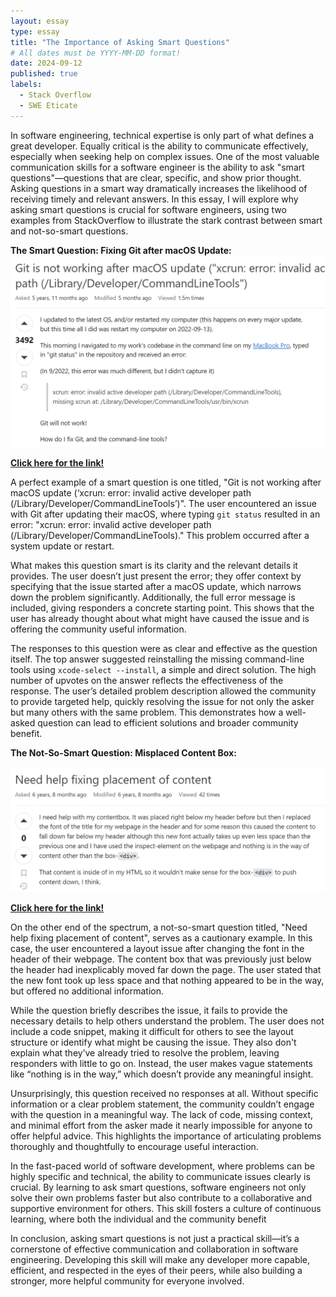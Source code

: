 ```yaml
---
layout: essay
type: essay
title: "The Importance of Asking Smart Questions"
# All dates must be YYYY-MM-DD format!
date: 2024-09-12
published: true
labels:
  - Stack Overflow
  - SWE Eticate
---
```

In software engineering, technical expertise is only part of what defines a great developer. Equally critical is the ability to communicate effectively, especially when seeking help on complex issues. One of the most valuable communication skills for a software engineer is the ability to ask "smart questions"—questions that are clear, specific, and show prior thought. Asking questions in a smart way dramatically increases the likelihood of receiving timely and relevant answers. In this essay, I will explore why asking smart questions is crucial for software engineers, using two examples from StackOverflow to illustrate the stark contrast between smart and not-so-smart questions.

<strong>The Smart Question: Fixing Git after macOS Update:</strong>
<img width="600px" class="rounded float-start pe-4" src="../img/smart.png">

<a href="https://stackoverflow.com/questions/52522565/git-is-not-working-after-macos-update-xcrun-error-invalid-active-developer-p/52522566#52522566" target="_blank"><strong>Click here for the link!</strong></a>

A perfect example of a smart question is one titled, "Git is not working after macOS update (‘xcrun: error: invalid active developer path (/Library/Developer/CommandLineTools’)". The user encountered an issue with Git after updating their macOS, where typing `git status` resulted in an error: "xcrun: error: invalid active developer path (/Library/Developer/CommandLineTools)." This problem occurred after a system update or restart.

What makes this question smart is its clarity and the relevant details it provides. The user doesn’t just present the error; they offer context by specifying that the issue started after a macOS update, which narrows down the problem significantly. Additionally, the full error message is included, giving responders a concrete starting point. This shows that the user has already thought about what might have caused the issue and is offering the community useful information.

The responses to this question were as clear and effective as the question itself. The top answer suggested reinstalling the missing command-line tools using `xcode-select --install`, a simple and direct solution. The high number of upvotes on the answer reflects the effectiveness of the response. The user’s detailed problem description allowed the community to provide targeted help, quickly resolving the issue for not only the asker but many others with the same problem. This demonstrates how a well-asked question can lead to efficient solutions and broader community benefit.

<strong>The Not-So-Smart Question: Misplaced Content Box:</strong>

<img width="575px" class="rounded float-start pe-4" src="../img/notSmart.png">

<a href="https://stackoverflow.com/questions/48085164/need-help-fixing-placement-of-content" target="_blank"><strong>Click here for the link!</strong></a>

On the other end of the spectrum, a not-so-smart question titled, "Need help fixing placement of content", serves as a cautionary example. In this case, the user encountered a layout issue after changing the font in the header of their webpage. The content box that was previously just below the header had inexplicably moved far down the page. The user stated that the new font took up less space and that nothing appeared to be in the way, but offered no additional information.

While the question briefly describes the issue, it fails to provide the necessary details to help others understand the problem. The user does not include a code snippet, making it difficult for others to see the layout structure or identify what might be causing the issue. They also don't explain what they’ve already tried to resolve the problem, leaving responders with little to go on. Instead, the user makes vague statements like “nothing is in the way,” which doesn’t provide any meaningful insight.

Unsurprisingly, this question received no responses at all. Without specific information or a clear problem statement, the community couldn’t engage with the question in a meaningful way. The lack of code, missing context, and minimal effort from the asker made it nearly impossible for anyone to offer helpful advice. This highlights the importance of articulating problems thoroughly and thoughtfully to encourage useful interaction.

In the fast-paced world of software development, where problems can be highly specific and technical, the ability to communicate issues clearly is crucial. By learning to ask smart questions, software engineers not only solve their own problems faster but also contribute to a collaborative and supportive environment for others. This skill fosters a culture of continuous learning, where both the individual and the community benefit

In conclusion, asking smart questions is not just a practical skill—it’s a cornerstone of effective communication and collaboration in software engineering. Developing this skill will make any developer more capable, efficient, and respected in the eyes of their peers, while also building a stronger, more helpful community for everyone involved.
